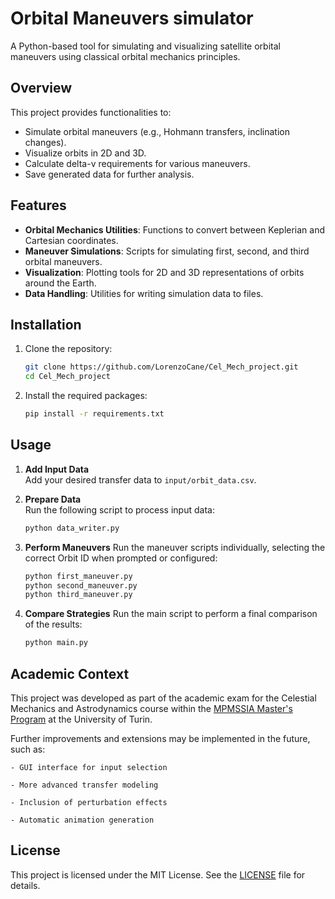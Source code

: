 # Orbital Maneuvers simulator

A Python-based tool for simulating and visualizing satellite orbital maneuvers using classical orbital mechanics principles.

## Overview

This project provides functionalities to:

* Simulate orbital maneuvers (e.g., Hohmann transfers, inclination changes).
* Visualize orbits in 2D and 3D.
* Calculate delta-v requirements for various maneuvers.
* Save generated data for further analysis.

## Features

* **Orbital Mechanics Utilities**: Functions to convert between Keplerian and Cartesian coordinates.
* **Maneuver Simulations**: Scripts for simulating first, second, and third orbital maneuvers.
* **Visualization**: Plotting tools for 2D and 3D representations of orbits around the Earth.
* **Data Handling**: Utilities for writing simulation data to files.

## Installation

1. Clone the repository:

   ```bash
   git clone https://github.com/LorenzoCane/Cel_Mech_project.git
   cd Cel_Mech_project
   ```

2. Install the required packages:

   ```bash
   pip install -r requirements.txt
   ```

## Usage

1. **Add Input Data**  
   Add your desired transfer data to `input/orbit_data.csv`.

2. **Prepare Data**  
   Run the following script to process input data:

   ```bash
   python data_writer.py
   ```

3. **Perform Maneuvers**
    Run the maneuver scripts individually, selecting the correct Orbit ID when prompted or configured:
    ```bash 
    python first_maneuver.py
    python second_maneuver.py
    python third_maneuver.py
    ```

4. **Compare Strategies**
Run the main script to perform a final comparison of the results:
    ```bash
    python main.py
    ```

## Academic Context

This project was developed as part of the academic exam for the Celestial Mechanics and Astrodynamics course within the [MPMSSIA Master's Program](https://www.mpmssia.unito.it/do/home.pl) at the University of Turin.

Further improvements and extensions may be implemented in the future, such as:

    - GUI interface for input selection

    - More advanced transfer modeling

    - Inclusion of perturbation effects

    - Automatic animation generation

## License

This project is licensed under the MIT License. See the [LICENSE](LICENSE) file for details.
